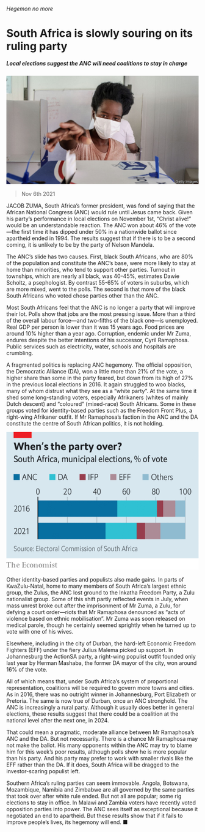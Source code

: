 ###### Hegemon no more

# South Africa is slowly souring on its ruling party 

##### Local elections suggest the ANC will need coalitions to stay in charge 

![image](images/20211106_map502.jpg) 

> Nov 6th 2021 

JACOB ZUMA, South Africa’s former president, was fond of saying that the African National Congress (ANC) would rule until Jesus came back. Given his party’s performance in local elections on November 1st, “Christ alive!” would be an understandable reaction. The ANC won about 46% of the vote—the first time it has dipped under 50% in a nationwide ballot since apartheid ended in 1994. The results suggest that if there is to be a second coming, it is unlikely to be by the party of Nelson Mandela.

The ANC’s slide has two causes. First, black South Africans, who are 80% of the population and constitute the ANC’s base, were more likely to stay at home than minorities, who tend to support other parties. Turnout in townships, which are nearly all black, was 40-45%, estimates Dawie Scholtz, a psephologist. By contrast 55-65% of voters in suburbs, which are more mixed, went to the polls. The second is that more of the black South Africans who voted chose parties other than the ANC.


Most South Africans feel that the ANC is no longer a party that will improve their lot. Polls show that jobs are the most pressing issue. More than a third of the overall labour force—and two-fifths of the black one—is unemployed. Real GDP per person is lower than it was 15 years ago. Food prices are around 10% higher than a year ago. Corruption, endemic under Mr Zuma, endures despite the better intentions of his successor, Cyril Ramaphosa. Public services such as electricity, water, schools and hospitals are crumbling.

A fragmented politics is replacing ANC hegemony. The official opposition, the Democratic Alliance (DA), won a little more than 21% of the vote, a higher share than some in the party feared, but down from its high of 27% in the previous local elections in 2016. It again struggled to woo blacks, many of whom distrust what they see as a “white party”. At the same time it shed some long-standing voters, especially Afrikaners (whites of mainly Dutch descent) and “coloured” (mixed-race) South Africans. Some in these groups voted for identity-based parties such as the Freedom Front Plus, a right-wing Afrikaner outfit. If Mr Ramaphosa’s faction in the ANC and the DA constitute the centre of South African politics, it is not holding.

![image](images/20211106_MAC050.png) 


Other identity-based parties and populists also made gains. In parts of KwaZulu-Natal, home to many members of South Africa’s largest ethnic group, the Zulus, the ANC lost ground to the Inkatha Freedom Party, a Zulu nationalist group. Some of this shift partly reflected events in July, when mass unrest broke out after the imprisonment of Mr Zuma, a Zulu, for defying a court order—riots that Mr Ramaphosa denounced as “acts of violence based on ethnic mobilisation”. Mr Zuma was soon released on medical parole, though he certainly seemed sprightly when he turned up to vote with one of his wives.

Elsewhere, including in the city of Durban, the hard-left Economic Freedom Fighters (EFF) under the fiery Julius Malema picked up support. In Johannesburg the ActionSA party, a right-wing populist outfit founded only last year by Herman Mashaba, the former DA mayor of the city, won around 16% of the vote.

All of which means that, under South Africa’s system of proportional representation, coalitions will be required to govern more towns and cities. As in 2016, there was no outright winner in Johannesburg, Port Elizabeth or Pretoria. The same is now true of Durban, once an ANC stronghold. The ANC is increasingly a rural party. Although it usually does better in general elections, these results suggest that there could be a coalition at the national level after the next one, in 2024.

That could mean a pragmatic, moderate alliance between Mr Ramaphosa’s ANC and the DA. But not necessarily. There is a chance Mr Ramaphosa may not make the ballot. His many opponents within the ANC may try to blame him for this week’s poor results, although polls show he is more popular than his party. And his party may prefer to work with smaller rivals like the EFF rather than the DA. If it does, South Africa will be dragged to the investor-scaring populist left.

Southern Africa’s ruling parties can seem immovable. Angola, Botswana, Mozambique, Namibia and Zimbabwe are all governed by the same parties that took over after white rule ended. But not all are popular; some rig elections to stay in office. In Malawi and Zambia voters have recently voted opposition parties into power. The ANC sees itself as exceptional because it negotiated an end to apartheid. But these results show that if it fails to improve people’s lives, its hegemony will end. ■

